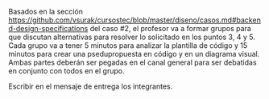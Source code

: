 Basados en la sección https://github.com/vsurak/cursostec/blob/master/diseno/casos.md#backend-design-specifications del caso #2, el profesor va a formar grupos para que discutan alternativas para resolver lo solicitado en los puntos 3, 4 y 5. Cada grupo va a tener 5 minutos para analizar la plantilla de código y 15 minutos para crear una psedupropuesta en código y en un diagrama visual. Ambas partes deberán ser pegadas en el canal general para ser debatidas en conjunto con todos en el grupo. 

Escribir en el mensaje de entrega los integrantes. 

